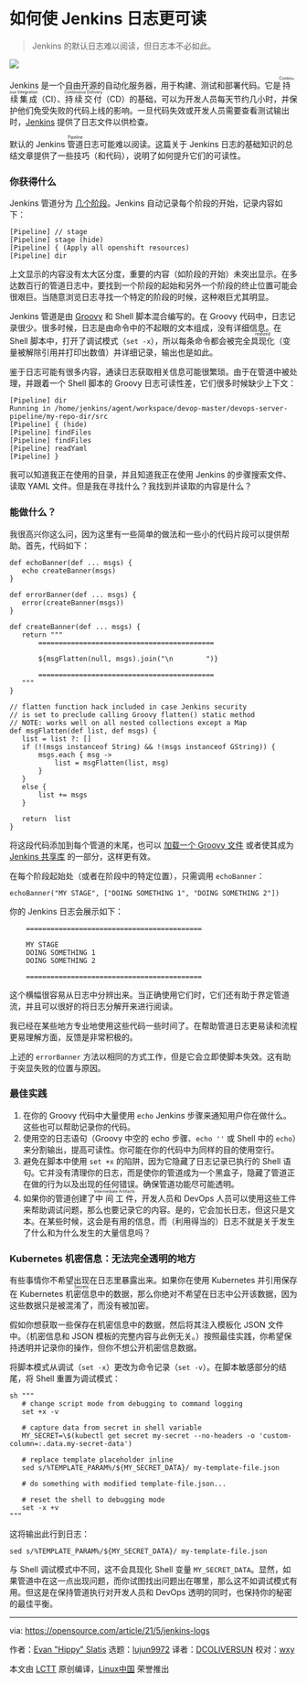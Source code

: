 [#]: subject: (Make Jenkins logs pretty)
[#]: via: (https://opensource.com/article/21/5/jenkins-logs)
[#]: author: (Evan "Hippy" Slatis https://opensource.com/users/hippyod)
[#]: collector: (lujun9972)
[#]: translator: (DCOLIVERSUN)
[#]: reviewer: (wxy)
[#]: publisher: ( )
[#]: url: ( )

如何使 Jenkins 日志更可读
======

> Jenkins 的默认日志难以阅读，但日志本不必如此。

![](https://img.linux.net.cn/data/attachment/album/202105/15/093017vd34foo00wpy2yot.jpg)

Jenkins 是一个自由开源的自动化服务器，用于构建、测试和部署代码。它是<ruby>持续集成<rt>Continuous Integration</rt></ruby>（CI）、<ruby>持续交付<rt>Continuous Delivery</rt></ruby>（CD）的基础，可以为开发人员每天节约几小时，并保护他们免受失败的代码上线的影响。一旦代码失效或开发人员需要查看测试输出时，[Jenkins][2] 提供了日志文件以供检查。

默认的 Jenkins <ruby>管道<rt>Pipeline</rt></ruby>日志可能难以阅读。这篇关于 Jenkins 日志的基础知识的总结文章提供了一些技巧（和代码），说明了如何提升它们的可读性。

### 你获得什么

Jenkins 管道分为 [几个阶段][3]。Jenkins 自动记录每个阶段的开始，记录内容如下：

```
[Pipeline] // stage
[Pipeline] stage (hide)
[Pipeline] { (Apply all openshift resources)
[Pipeline] dir
```

上文显示的内容没有太大区分度，重要的内容（如阶段的开始）未突出显示。在多达数百行的管道日志中，要找到一个阶段的起始和另外一个阶段的终止位置可能会很艰巨。当随意浏览日志寻找一个特定的阶段的时候，这种艰巨尤其明显。

Jenkins 管道是由 [Groovy][4] 和 Shell 脚本混合编写的。在 Groovy 代码中，日志记录很少。很多时候，日志是由命令中的不起眼的文本组成，没有详细信息。在 Shell 脚本中，打开了调试模式（`set -x`），所以每条命令都会被完全<ruby>具现化<rt>realized</rt></ruby>（变量被解除引用并打印出数值）并详细记录，输出也是如此。

鉴于日志可能有很多内容，通读日志获取相关信息可能很繁琐。由于在管道中被处理，并跟着一个 Shell 脚本的 Groovy 日志可读性差，它们很多时候缺少上下文：

```
[Pipeline] dir
Running in /home/jenkins/agent/workspace/devop-master/devops-server-pipeline/my-repo-dir/src
[Pipeline] { (hide)
[Pipeline] findFiles
[Pipeline] findFiles
[Pipeline] readYaml
[Pipeline] }
```

我可以知道我正在使用的目录，并且知道我正在使用 Jenkins 的步骤搜索文件、读取 YAML 文件。但是我在寻找什么？我找到并读取的内容是什么？

### 能做什么？

我很高兴你这么问，因为这里有一些简单的做法和一些小的代码片段可以提供帮助。首先，代码如下：

```
def echoBanner(def ... msgs) {
   echo createBanner(msgs)
}

def errorBanner(def ... msgs) {
   error(createBanner(msgs))
}

def createBanner(def ... msgs) {
   return """
       ===========================================

       ${msgFlatten(null, msgs).join("\n        ")}

       ===========================================
   """
}

// flatten function hack included in case Jenkins security
// is set to preclude calling Groovy flatten() static method
// NOTE: works well on all nested collections except a Map
def msgFlatten(def list, def msgs) {
   list = list ?: []
   if (!(msgs instanceof String) && !(msgs instanceof GString)) {
       msgs.each { msg ->
           list = msgFlatten(list, msg)
       }
   }
   else {
       list += msgs
   }

   return  list
}
```

将这段代码添加到每个管道的末尾，也可以 [加载一个 Groovy 文件][5] 或者使其成为 [Jenkins 共享库][6] 的一部分，这样更有效。

在每个阶段起始处（或者在阶段中的特定位置），只需调用 `echoBanner`：

```
echoBanner("MY STAGE", ["DOING SOMETHING 1", "DOING SOMETHING 2"])
```

你的 Jenkins 日志会展示如下：

```
    ===========================================

    MY STAGE
    DOING SOMETHING 1
    DOING SOMETHING 2

    ===========================================
```

这个横幅很容易从日志中分辨出来。当正确使用它们时，它们还有助于界定管道流，并且可以很好的将日志分解开来进行阅读。

我已经在某些地方专业地使用这些代码一些时间了。在帮助管道日志更易读和流程更易理解方面，反馈是非常积极的。

上述的 `errorBanner` 方法以相同的方式工作，但是它会立即使脚本失效。这有助于突显失败的位置与原因。

### 最佳实践

  1. 在你的 Groovy 代码中大量使用 `echo` Jenkins 步骤来通知用户你在做什么。这些也可以帮助记录你的代码。
  2. 使用空的日志语句（Groovy 中空的 echo 步骤、`echo ''` 或 Shell 中的 `echo`）来分割输出，提高可读性。你可能在你的代码中为同样的目的使用空行。
  3. 避免在脚本中使用 `set +x` 的陷阱，因为它隐藏了日志记录已执行的 Shell 语句。它并没有清理你的日志，而是使你的管道成为一个黑盒子，隐藏了管道正在做的行为以及出现的任何错误。确保管道功能尽可能透明。
  4. 如果你的管道创建了<ruby>中间工件<rt>Intermediate Artifacts</rt></ruby>，开发人员和 DevOps 人员可以使用这些工件来帮助调试问题，那么也要记录它的内容。是的，它会加长日志，但这只是文本。在某些时候，这会是有用的信息，而（利用得当的）日志不就是关于发生了什么和为什么发生的大量信息吗？

### Kubernetes 机密信息：无法完全透明的地方

有些事情你不希望出现在日志里暴露出来。如果你在使用 Kubernetes 并引用保存在 Kubernetes <ruby>机密信息<rt>Secrets</rt></ruby>中的数据，那么你绝对不希望在日志中公开该数据，因为这些数据只是被混淆了，而没有被加密。

假如你想获取一些保存在机密信息中的数据，然后将其注入模板化 JSON 文件中。（机密信息和 JSON 模板的完整内容与此例无关。）按照最佳实践，你希望保持透明并记录你的操作，但你不想公开机密信息数据。

将脚本模式从调试（`set -x`）更改为命令记录（`set -v`）。在脚本敏感部分的结尾，将 Shell 重置为调试模式：

```
sh """
   # change script mode from debugging to command logging
   set +x -v

   # capture data from secret in shell variable
   MY_SECRET=\$(kubectl get secret my-secret --no-headers -o 'custom-column=:.data.my-secret-data')

   # replace template placeholder inline
   sed s/%TEMPLATE_PARAM%/${MY_SECRET_DATA}/ my-template-file.json

   # do something with modified template-file.json...

   # reset the shell to debugging mode
   set -x +v
"""
```

这将输出此行到日志：

```
sed s/%TEMPLATE_PARAM%/${MY_SECRET_DATA}/ my-template-file.json
```

与 Shell 调试模式中不同，这不会具现化 Shell 变量 `MY_SECRET_DATA`。显然，如果管道中在这一点出现问题，而你试图找出问题出在哪里，那么这不如调试模式有用。但这是在保持管道执行对开发人员和 DevOps 透明的同时，也保持你的秘密的最佳平衡。

--------------------------------------------------------------------------------

via: https://opensource.com/article/21/5/jenkins-logs

作者：[Evan "Hippy" Slatis][a]
选题：[lujun9972][b]
译者：[DCOLIVERSUN](https://github.com/DCOLIVERSUN)
校对：[wxy](https://github.com/wxy)

本文由 [LCTT](https://github.com/LCTT/TranslateProject) 原创编译，[Linux中国](https://linux.cn/) 荣誉推出

[a]: https://opensource.com/users/hippyod
[b]: https://github.com/lujun9972
[1]: https://opensource.com/sites/default/files/styles/image-full-size/public/lead-images/laptop_screen_desk_work_chat_text.png?itok=UXqIDRDD (Person using a laptop)
[2]: https://www.jenkins.io/
[3]: https://www.jenkins.io/doc/book/pipeline/syntax/#stage
[4]: https://opensource.com/article/20/12/groovy
[5]: https://www.jenkins.io/doc/pipeline/steps/workflow-cps/#load-evaluate-a-groovy-source-file-into-the-pipeline-script
[6]: https://www.jenkins.io/doc/book/pipeline/shared-libraries/
